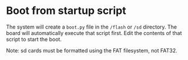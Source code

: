 Boot from startup script
=======

The system will create a `boot.py` file in the `/flash` or `/sd` directory. The board will automatically execute that script first. Edit the contents of that script to start the boot.

Note: sd cards must be formatted using the FAT filesystem, not FAT32.
